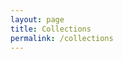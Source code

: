 ```yaml
---
layout: page
title: Collections
permalink: /collections
---
```


<!-- Redirect to the home page -->
<script>window.location = "/"</script>